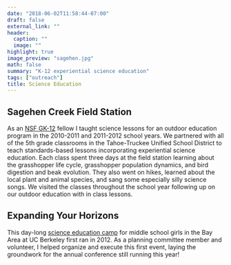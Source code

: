 ```yaml
---
date: "2018-06-02T11:58:44-07:00"
draft: false
external_link: ""
header:
  caption: ""
  image: ""
highlight: true
image_preview: "sagehen.jpg"
math: false
summary: "K-12 experiential science education"
tags: ["outreach"]
title: Science Education
---
```


## Sagehen Creek Field Station

As an [NSF GK-12](http://gk12calbio.berkeley.edu/) fellow I taught science lessons for an outdoor education program in the 2010-2011 and 2011-2012 school years. We partnered with all of the 5th grade classrooms in the Tahoe-Truckee Unified School District to teach standards-based lessons incorporating experiential science education. Each class spent three days at the field station learning about the grasshopper life cycle, grasshopper population dynamics, and bird digestion and beak evolution. They also went on hikes, learned about the local plant and animal species, and sang some especially silly science songs. We visited the classes throughout the school year following up on our outdoor education with in class lessons.

## Expanding Your Horizons

This day-long [science education camp](https://www.ocf.berkeley.edu/~eyh/) for middle school girls in the Bay Area at UC Berkeley first ran in 2012. As a planning committee member and volunteer, I helped organize and execute this first event, laying the groundwork for the annual conference still running this year!

